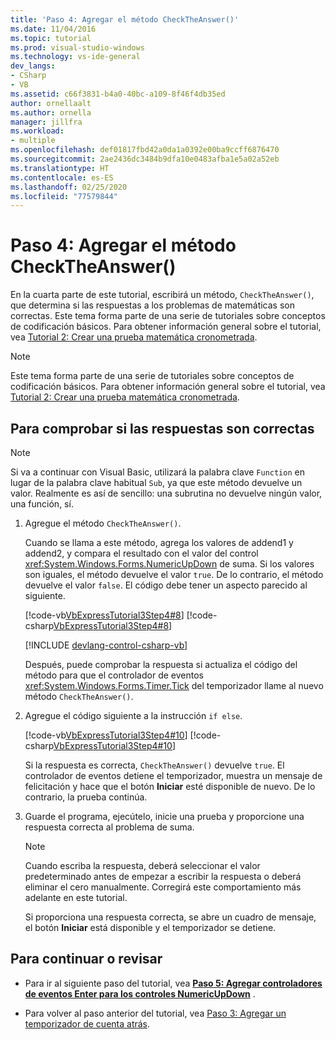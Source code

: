 ```yaml
---
title: 'Paso 4: Agregar el método CheckTheAnswer()'
ms.date: 11/04/2016
ms.topic: tutorial
ms.prod: visual-studio-windows
ms.technology: vs-ide-general
dev_langs:
- CSharp
- VB
ms.assetid: c66f3831-b4a0-40bc-a109-8f46f4db35ed
author: ornellaalt
ms.author: ornella
manager: jillfra
ms.workload:
- multiple
ms.openlocfilehash: def01817fbd42a0da1a0392e00ba9ccff6876470
ms.sourcegitcommit: 2ae2436dc3484b9dfa10e0483afba1e5a02a52eb
ms.translationtype: HT
ms.contentlocale: es-ES
ms.lasthandoff: 02/25/2020
ms.locfileid: "77579844"
---
```

# <a name="step-4-add-the-checktheanswer-method"></a>Paso 4: Agregar el método CheckTheAnswer()

En la cuarta parte de este tutorial, escribirá un método, `CheckTheAnswer()`, que determina si las respuestas a los problemas de matemáticas son correctas. Este tema forma parte de una serie de tutoriales sobre conceptos de codificación básicos. Para obtener información general sobre el tutorial, vea [Tutorial 2: Crear una prueba matemática cronometrada](../ide/tutorial-2-create-a-timed-math-quiz.md).

> [!NOTE]
> Este tema forma parte de una serie de tutoriales sobre conceptos de codificación básicos. Para obtener información general sobre el tutorial, vea [Tutorial 2: Crear una prueba matemática cronometrada](../ide/tutorial-2-create-a-timed-math-quiz.md).

## <a name="to-verify-whether-the-answers-are-correct"></a>Para comprobar si las respuestas son correctas

> [!NOTE]
> Si va a continuar con Visual Basic, utilizará la palabra clave `Function` en lugar de la palabra clave habitual `Sub`, ya que este método devuelve un valor. Realmente es así de sencillo: una subrutina no devuelve ningún valor, una función, sí.

1. Agregue el método `CheckTheAnswer()`.

     Cuando se llama a este método, agrega los valores de addend1 y addend2, y compara el resultado con el valor del control <xref:System.Windows.Forms.NumericUpDown> de suma. Si los valores son iguales, el método devuelve el valor `true`. De lo contrario, el método devuelve el valor `false`. El código debe tener un aspecto parecido al siguiente.

     [!code-vb[VbExpressTutorial3Step4#8](../ide/codesnippet/VisualBasic/step-4-add-the-checktheanswer-parens-method_1.vb)]
     [!code-csharp[VbExpressTutorial3Step4#8](../ide/codesnippet/CSharp/step-4-add-the-checktheanswer-parens-method_1.cs)]

     [!INCLUDE [devlang-control-csharp-vb](./includes/devlang-control-csharp-vb.md)]

     Después, puede comprobar la respuesta si actualiza el código del método para que el controlador de eventos <xref:System.Windows.Forms.Timer.Tick> del temporizador llame al nuevo método `CheckTheAnswer()`.

2. Agregue el código siguiente a la instrucción `if else`.

     [!code-vb[VbExpressTutorial3Step4#10](../ide/codesnippet/VisualBasic/step-4-add-the-checktheanswer-parens-method_2.vb)]
     [!code-csharp[VbExpressTutorial3Step4#10](../ide/codesnippet/CSharp/step-4-add-the-checktheanswer-parens-method_2.cs)]

     Si la respuesta es correcta, `CheckTheAnswer()` devuelve `true`. El controlador de eventos detiene el temporizador, muestra un mensaje de felicitación y hace que el botón **Iniciar** esté disponible de nuevo. De lo contrario, la prueba continúa.

3. Guarde el programa, ejecútelo, inicie una prueba y proporcione una respuesta correcta al problema de suma.

    > [!NOTE]
    > Cuando escriba la respuesta, deberá seleccionar el valor predeterminado antes de empezar a escribir la respuesta o deberá eliminar el cero manualmente. Corregirá este comportamiento más adelante en este tutorial.

     Si proporciona una respuesta correcta, se abre un cuadro de mensaje, el botón **Iniciar** está disponible y el temporizador se detiene.

## <a name="to-continue-or-review"></a>Para continuar o revisar

- Para ir al siguiente paso del tutorial, vea **[Paso 5: Agregar controladores de eventos Enter para los controles NumericUpDown](../ide/step-5-add-enter-event-handlers-for-the-numericupdown-controls.md)** .

- Para volver al paso anterior del tutorial, vea [Paso 3: Agregar un temporizador de cuenta atrás](../ide/step-3-add-a-countdown-timer.md).
